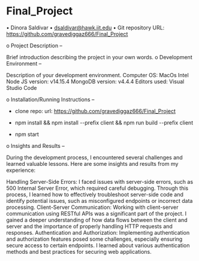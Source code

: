 # Final_Project
• Dinora Saldivar
• dsaldivar@hawk.iit.edu
• Git repository URL: https://github.com/gravediggaz666/Final_Project



o Project Description – 

Brief introduction describing the project in your own
words.
o Development Environment –

Description of your development environment.
 Computer OS: MacOs Intel
 Node JS version: v14.15.4
 MongoDB version: v4.4.4
 Editors used: Visual Studio Code


o Installation/Running Instructions – 
 
 - clone repo: url: https://github.com/gravediggaz666/Final_Project

- npm install && npm install --prefix client && npm run build --prefix client

- npm start
  
  

o Insights and Results – 

During the development process, I encountered several challenges and learned valuable lessons. Here are some insights and results from my experience:

Handling Server-Side Errors: I faced issues with server-side errors, such as 500 Internal Server Error, which required careful debugging. Through this process, I learned how to effectively troubleshoot server-side code and identify potential issues, such as misconfigured endpoints or incorrect data processing.
Client-Server Communication: Working with client-server communication using RESTful APIs was a significant part of the project. I gained a deeper understanding of how data flows between the client and server and the importance of properly handling HTTP requests and responses.
Authentication and Authorization: Implementing authentication and authorization features posed some challenges, especially ensuring secure access to certain endpoints. I learned about various authentication methods and best practices for securing web applications.